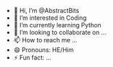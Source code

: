 - 👋 Hi, I’m @AbstractBits
- 👀 I’m interested in Coding
- 🌱 I’m currently learning Python
- 💞️ I’m looking to collaborate on ...
- 📫 How to reach me ...
- 😄 Pronouns: HE/Him
- ⚡ Fun fact: ...

<!---
RemovedTax/RemovedTax is a ✨ special ✨ repository because its `README.md` (this file) appears on your GitHub profile.
You can click the Preview link to take a look at your changes.
--->
